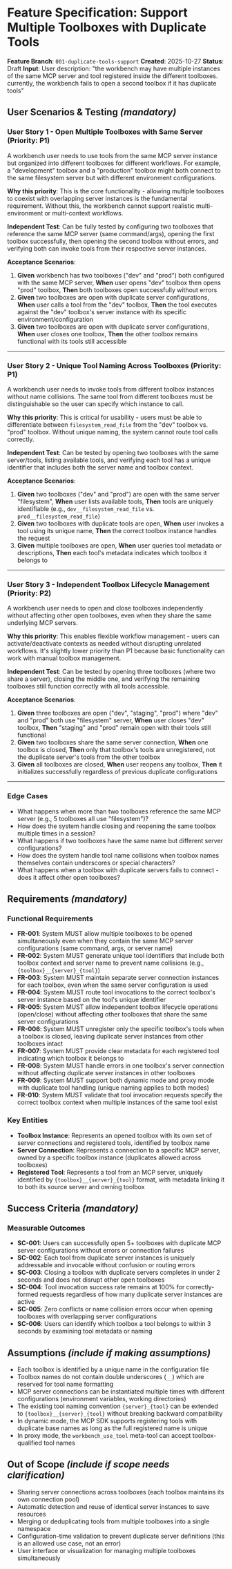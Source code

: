 # Feature Specification: Support Multiple Toolboxes with Duplicate Tools

**Feature Branch**: `001-duplicate-tools-support`
**Created**: 2025-10-27
**Status**: Draft
**Input**: User description: "the workbench may have multiple instances of the same MCP server and tool registered inside the different toolboxes.  currently, the workbench fails to open a second toolbox if it has duplicate tools"

## User Scenarios & Testing *(mandatory)*

### User Story 1 - Open Multiple Toolboxes with Same Server (Priority: P1)

A workbench user needs to use tools from the same MCP server instance but organized into different toolboxes for different workflows. For example, a "development" toolbox and a "production" toolbox might both connect to the same filesystem server but with different environment configurations.

**Why this priority**: This is the core functionality - allowing multiple toolboxes to coexist with overlapping server instances is the fundamental requirement. Without this, the workbench cannot support realistic multi-environment or multi-context workflows.

**Independent Test**: Can be fully tested by configuring two toolboxes that reference the same MCP server (same command/args), opening the first toolbox successfully, then opening the second toolbox without errors, and verifying both can invoke tools from their respective server instances.

**Acceptance Scenarios**:

1. **Given** workbench has two toolboxes ("dev" and "prod") both configured with the same MCP server, **When** user opens "dev" toolbox then opens "prod" toolbox, **Then** both toolboxes open successfully without errors
2. **Given** two toolboxes are open with duplicate server configurations, **When** user calls a tool from the "dev" toolbox, **Then** the tool executes against the "dev" toolbox's server instance with its specific environment/configuration
3. **Given** two toolboxes are open with duplicate server configurations, **When** user closes one toolbox, **Then** the other toolbox remains functional with its tools still accessible

---

### User Story 2 - Unique Tool Naming Across Toolboxes (Priority: P1)

A workbench user needs to invoke tools from different toolbox instances without name collisions. The same tool from different toolboxes must be distinguishable so the user can specify which instance to call.

**Why this priority**: This is critical for usability - users must be able to differentiate between `filesystem_read_file` from the "dev" toolbox vs. "prod" toolbox. Without unique naming, the system cannot route tool calls correctly.

**Independent Test**: Can be tested by opening two toolboxes with the same server/tools, listing available tools, and verifying each tool has a unique identifier that includes both the server name and toolbox context.

**Acceptance Scenarios**:

1. **Given** two toolboxes ("dev" and "prod") are open with the same server "filesystem", **When** user lists available tools, **Then** tools are uniquely identifiable (e.g., `dev__filesystem_read_file` vs. `prod__filesystem_read_file`)
2. **Given** two toolboxes with duplicate tools are open, **When** user invokes a tool using its unique name, **Then** the correct toolbox instance handles the request
3. **Given** multiple toolboxes are open, **When** user queries tool metadata or descriptions, **Then** each tool's metadata indicates which toolbox it belongs to

---

### User Story 3 - Independent Toolbox Lifecycle Management (Priority: P2)

A workbench user needs to open and close toolboxes independently without affecting other open toolboxes, even when they share the same underlying MCP servers.

**Why this priority**: This enables flexible workflow management - users can activate/deactivate contexts as needed without disrupting unrelated workflows. It's slightly lower priority than P1 because basic functionality can work with manual toolbox management.

**Independent Test**: Can be tested by opening three toolboxes (where two share a server), closing the middle one, and verifying the remaining toolboxes still function correctly with all tools accessible.

**Acceptance Scenarios**:

1. **Given** three toolboxes are open ("dev", "staging", "prod") where "dev" and "prod" both use "filesystem" server, **When** user closes "dev" toolbox, **Then** "staging" and "prod" remain open with their tools still functional
2. **Given** two toolboxes share the same server connection, **When** one toolbox is closed, **Then** only that toolbox's tools are unregistered, not the duplicate server's tools from the other toolbox
3. **Given** all toolboxes are closed, **When** user reopens any toolbox, **Then** it initializes successfully regardless of previous duplicate configurations

---

### Edge Cases

- What happens when more than two toolboxes reference the same MCP server (e.g., 5 toolboxes all use "filesystem")?
- How does the system handle closing and reopening the same toolbox multiple times in a session?
- What happens if two toolboxes have the same name but different server configurations?
- How does the system handle tool name collisions when toolbox names themselves contain underscores or special characters?
- What happens when a toolbox with duplicate servers fails to connect - does it affect other open toolboxes?

## Requirements *(mandatory)*

### Functional Requirements

- **FR-001**: System MUST allow multiple toolboxes to be opened simultaneously even when they contain the same MCP server configurations (same command, args, or server name)
- **FR-002**: System MUST generate unique tool identifiers that include both toolbox context and server name to prevent name collisions (e.g., `{toolbox}__{server}_{tool}`)
- **FR-003**: System MUST maintain separate server connection instances for each toolbox, even when the same server configuration is used
- **FR-004**: System MUST route tool invocations to the correct toolbox's server instance based on the tool's unique identifier
- **FR-005**: System MUST allow independent toolbox lifecycle operations (open/close) without affecting other toolboxes that share the same server configurations
- **FR-006**: System MUST unregister only the specific toolbox's tools when a toolbox is closed, leaving duplicate server instances from other toolboxes intact
- **FR-007**: System MUST provide clear metadata for each registered tool indicating which toolbox it belongs to
- **FR-008**: System MUST handle errors in one toolbox's server connection without affecting duplicate server instances in other toolboxes
- **FR-009**: System MUST support both dynamic mode and proxy mode with duplicate tool handling (unique naming applies to both modes)
- **FR-010**: System MUST validate that tool invocation requests specify the correct toolbox context when multiple instances of the same tool exist

### Key Entities

- **Toolbox Instance**: Represents an opened toolbox with its own set of server connections and registered tools, identified by toolbox name
- **Server Connection**: Represents a connection to a specific MCP server, owned by a specific toolbox instance (duplicates allowed across toolboxes)
- **Registered Tool**: Represents a tool from an MCP server, uniquely identified by `{toolbox}__{server}_{tool}` format, with metadata linking it to both its source server and owning toolbox

## Success Criteria *(mandatory)*

### Measurable Outcomes

- **SC-001**: Users can successfully open 5+ toolboxes with duplicate MCP server configurations without errors or connection failures
- **SC-002**: Each tool from duplicate server instances is uniquely addressable and invocable without confusion or routing errors
- **SC-003**: Closing a toolbox with duplicate servers completes in under 2 seconds and does not disrupt other open toolboxes
- **SC-004**: Tool invocation success rate remains at 100% for correctly-formed requests regardless of how many duplicate server instances are active
- **SC-005**: Zero conflicts or name collision errors occur when opening toolboxes with overlapping server configurations
- **SC-006**: Users can identify which toolbox a tool belongs to within 3 seconds by examining tool metadata or naming

## Assumptions *(include if making assumptions)*

- Each toolbox is identified by a unique name in the configuration file
- Toolbox names do not contain double underscores (`__`) which are reserved for tool name formatting
- MCP server connections can be instantiated multiple times with different configurations (environment variables, working directories)
- The existing tool naming convention `{server}_{tool}` can be extended to `{toolbox}__{server}_{tool}` without breaking backward compatibility
- In dynamic mode, the MCP SDK supports registering tools with duplicate base names as long as the full registered name is unique
- In proxy mode, the `workbench_use_tool` meta-tool can accept toolbox-qualified tool names

## Out of Scope *(include if scope needs clarification)*

- Sharing server connections across toolboxes (each toolbox maintains its own connection pool)
- Automatic detection and reuse of identical server instances to save resources
- Merging or deduplicating tools from multiple toolboxes into a single namespace
- Configuration-time validation to prevent duplicate server definitions (this is an allowed use case, not an error)
- User interface or visualization for managing multiple toolboxes simultaneously
